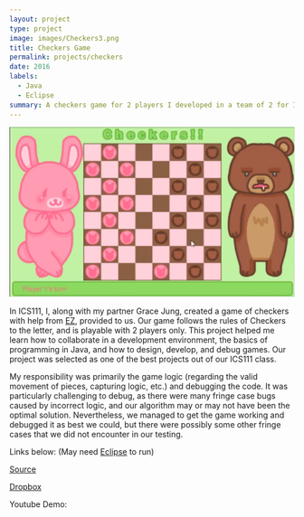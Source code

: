 ```yaml
---
layout: project
type: project
image: images/Checkers3.png
title: Checkers Game
permalink: projects/checkers
date: 2016
labels:
  - Java
  - Eclipse
summary: A checkers game for 2 players I developed in a team of 2 for ICS111.
---
```


<img class="ui medium right floated rounded image" src="../images/Checkers1.png">

In ICS111, I, along with my partner Grace Jung, created a game of checkers with help from [EZ](http://www2.hawaii.edu/~dylank/ics111/), provided to us. Our game follows the rules of Checkers to the letter, and is playable with 2 players only. This project helped me learn how to collaborate in a development environment, the basics of programming in Java, and how to design, develop, and debug games. Our project was selected as one of the best projects out of our ICS111 class.

My responsibility was primarily the game logic (regarding the valid movement of pieces, capturing logic, etc.) and debugging the code. It was particularly challenging to debug, as there were many fringe case bugs caused by incorrect logic, and our algorithm may or may not have been the optimal solution. Nevertheless, we managed to get the game working and debugged it as best we could, but there were possibly some other fringe cases that we did not encounter in our testing.

Links below: (May need [Eclipse](http://www.eclipse.org/downloads/packages/eclipse-ide-java-developers/keplersr1) to run)
  
[Source](https://github.com/blaine-wataru/ICS111Checkers)  

[Dropbox](https://www.dropbox.com/s/9m2owgbckxr6d91/CheckersICS111.zip?dl=0)  

Youtube Demo: 
<div class="ui embed" data-source="youtube" data-id="UQ0Owort4oQ" >
</div>
